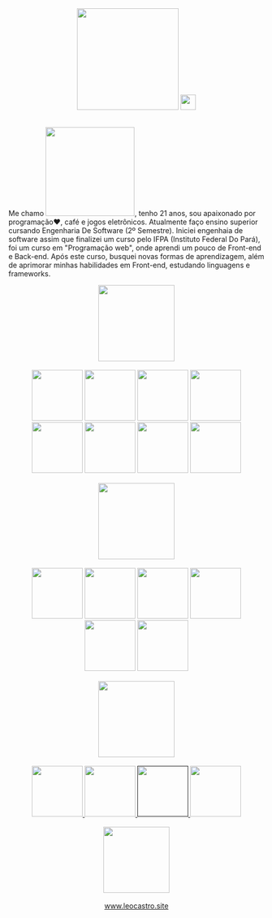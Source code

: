 <div align="center">
  <img src="https://user-images.githubusercontent.com/72839343/180894121-51e30f8c-b319-4373-8ad8-d2ac1ed6695f.png" width="200px">
  <img src="https://raw.githubusercontent.com/MartinHeinz/MartinHeinz/master/wave.gif" width="30px">
</div>

</br>

<p>
  Me chamo <img src="https://user-images.githubusercontent.com/72839343/180894029-22683061-dc13-46d1-be85-c49d6faf552a.png" width="175px">, tenho 21 anos, sou apaixonado por programação❤, café e jogos eletrônicos. Atualmente faço ensino superior cursando Engenharia De Software (2º Semestre). Iniciei engenhaia de software assim que finalizei um curso pelo IFPA (Instituto Federal Do Pará),  foi um curso em "Programação web", onde aprendi um pouco de Front-end e Back-end. Após este curso, busquei novas formas de aprendizagem, além de aprimorar minhas habilidades em Front-end, estudando linguagens e frameworks.
</p>

<div align="center">
  <img src="https://user-images.githubusercontent.com/72839343/180845014-adab9bc4-7d6f-445b-9a05-c5f130ce2d9a.png" width="150px">
  <div>
  <br>
   <img src="https://user-images.githubusercontent.com/72839343/180889755-1f6488a0-e492-4d1a-a49d-2f9b07ad8c69.png" width="100px">
   <img src="https://user-images.githubusercontent.com/72839343/180889562-051408f0-2f73-4759-b183-d7b0e3131e9b.png" width="100px">
   <img src="https://user-images.githubusercontent.com/72839343/180889907-c487e23f-2628-4b0f-a722-3650a531f0c3.png" width="100px">
   <img src="https://user-images.githubusercontent.com/72839343/180890046-1c1e9730-43ab-4197-b87e-d6f4b8169d67.png" width="100px">
   <img src="https://user-images.githubusercontent.com/72839343/180890217-3548a4e1-8271-43b4-b247-95f93936ac87.png" width="100px">
   <img src="https://user-images.githubusercontent.com/72839343/180890403-de7c03f3-709e-4ae1-94aa-4c9967292eae.png" width="100px">
    <img src="https://user-images.githubusercontent.com/72839343/180890809-8ed189c2-68ee-4b51-aca4-7bb623843da9.png" width="100px">
    <img src="https://user-images.githubusercontent.com/72839343/180890991-ac0cfc4a-161c-41ad-879a-adc57ff7bf3f.png" width="100px">

  </div>
</div>

</br>

<div align="center">
  <img src="https://user-images.githubusercontent.com/72839343/180851960-06d81e60-3dff-4d1b-af96-aa46f260c960.png" width="150px">
  <div>
  
  <br>
   <img src="https://user-images.githubusercontent.com/72839343/180891165-13114c04-0e53-4609-aa26-9547248f8c06.png" width="100px">
   <img src="https://user-images.githubusercontent.com/72839343/180891508-fed0eec5-9c6e-4956-b8fa-8d6969e24ce3.png" width="100px">
   <img src="https://user-images.githubusercontent.com/72839343/180891632-d8431b1a-0aa7-4922-bfbb-5f9423a77c29.png" width="100px">
   <img src="https://user-images.githubusercontent.com/72839343/180891863-50bdf84c-4988-4d49-a8d1-c7ef47061fa7.png" width="100px">
   <img src="https://user-images.githubusercontent.com/72839343/180892068-dc951d2f-31f3-4478-a25d-1e624fa3abf5.png" width="100px">
   <img src="https://user-images.githubusercontent.com/72839343/180892236-52de1f93-6e1c-48ec-9fb9-ebc9e7e22e5a.png" width="100px">
  </div>
</div>

</br>

<div align="center">
  <img src="https://user-images.githubusercontent.com/72839343/180889363-528aef7d-49c7-47be-8ad5-fa53c3b137b3.png" width="150px">
  <div>
  <br>
  <a href="https://www.facebook.com/LeonardoCastro.Leoneell/">
   <img src="https://user-images.githubusercontent.com/72839343/180892612-0219b33d-5268-4d1f-a08e-bbd7e5a304a6.png" width="100px">
  </a>
  <a href="https://www.instagram.com/leocastro_x/">
   <img src="https://user-images.githubusercontent.com/72839343/180892540-3a079b9b-3c00-4831-9080-cf34d119deaa.png" width="100px">
   </a>
   <a href="">
   <img src="https://user-images.githubusercontent.com/72839343/180892790-9df4561c-ac04-46a5-9f72-e3e0fa400196.png" width="100px">
   </a>
   <a href="https://api.whatsapp.com/send?phone=+5594992195331">
   <img src="https://user-images.githubusercontent.com/72839343/180892961-12ef9873-d5ef-4a46-bf7c-984e59d157ee.png" width="100px">
   </a>
  </div>
</div>

</br>

<div align="center">
  <img src="https://user-images.githubusercontent.com/72839343/180894886-18ba98c8-463e-426e-85c3-7b07c7ce1263.png" width="130px">
  <div>
  <br>
   <a href="https://www.leocastro.site">www.leocastro.site</a>
  </div>
</div>
